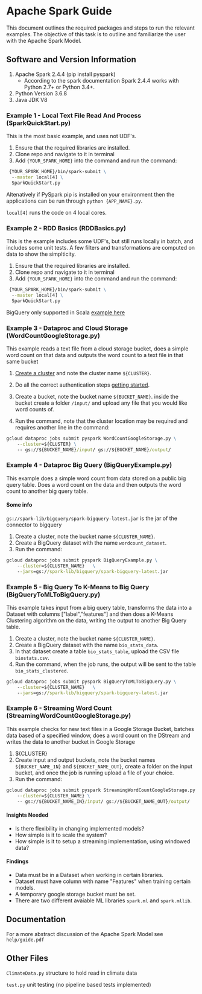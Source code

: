 # Apache Spark Guide

This document outlines the required packages and steps to run the relevant examples. The objective of this task is to outline and familiarize the user with the Apache Spark Model.

## Software and Version Information

1. Apache Spark 2.4.4 (pip install pyspark)
    * According to the spark documentation Spark 2.4.4 works with Python 2.7+ or Python 3.4+.
2. Python Version 3.6.8
3. Java JDK V8

### Example 1 - Local Text File Read And Process (SparkQuickStart.py)

This is the most basic example, and uses not UDF's.

1. Ensure that the required libraries are installed.
2. Clone repo and navigate to it in terminal
3. Add `{YOUR_SPARK_HOME}` into the command and run the command:

```cmd
 {YOUR_SPARK_HOME}/bin/spark-submit \
  --master local[4] \
  SparkQuickStart.py
```

Altenatively if PySpark pip is installed on your environment then the applications can be run through `python {APP_NAME}.py`.

`local[4]` runs the code on 4 local cores.

### Example 2 - RDD Basics (RDDBasics.py)

This is the example includes some UDF's, but still runs locally in batch, and includes some unit tests. A few filters and transformations are computed on data to show the simplticity.

1. Ensure that the required libraries are installed.
2. Clone repo and navigate to it in terminal
3. Add `{YOUR_SPARK_HOME}` into the command and run the command:

```cmd
 {YOUR_SPARK_HOME}/bin/spark-submit \
  --master local[4] \
  SparkQuickStart.py
```

BigQuery only supported in Scala [example here](https://cloud.google.com/dataproc/docs/tutorials/bigquery-connector-spark-example)

### Example 3 - Dataproc and Cloud Storage (WordCountGoogleStorage.py)

This example reads a text file from a cloud storage bucket, does a simple word count on that data and outputs the word count to a text file in that same bucket

1. [Create a cluster](https://cloud.google.com/dataproc/docs/quickstarts/quickstart-explorer-create}) and note the cluster name `${CLUSTER}`.

2. Do all the correct authentication steps [getting started](https://cloud.google.com/docs/authentication/getting-started).

3. Create a bucket, note the bucket name `${BUCKET_NAME}`. inside the bucket create a folder `/input/` and upload any file that you would like word counts of.

4. Run the command, note that the cluster location may be required and requires another line in the command:

```cmd
gcloud dataproc jobs submit pyspark WordCountGoogleStorage.py \
    --cluster=${CLUSTER} \
    -- gs://${BUCKET_NAME}/input/ gs://${BUCKET_NAME}/output/
```

### Example 4 - Dataproc Big Query (BigQueryExample.py)

This example does a simple word count from data stored on a public big query table. Does a word count on the data and then outputs the word count to another big query table.

#### Some info

`gs://spark-lib/bigquery/spark-bigquery-latest.jar` is the jar of the connector to bigquery

1. Create a cluster, note the bucket name `${CLUSTER_NAME}`.
2. Create a BigQuery dataset with the name `wordcount_dataset`.
3. Run the command:

```cmd
gcloud dataproc jobs submit pyspark BigQueryExample.py \
    --cluster=${CLUSTER_NAME}   \
    --jars=gs://spark-lib/bigquery/spark-bigquery-latest.jar
```

### Example 5 - Big Query To K-Means to Big Query (BigQueryToMLToBigQuery.py)

This example takes input from a big query table, transforms the data into a Dataset with columns ["label","features"] and then does a K-Means Clustering algorithm on the data, writing the output to another Big Query table.

1. Create a cluster, note the bucket name `${CLUSTER_NAME}`.
2. Create a BigQuery dataset with the name `bio_stats_data`.
3. In that dataset create a table `bio_stats_table`, upload the CSV file `biostats.csv`.
4. Run the command, when the job runs, the output will be sent to the table `bio_stats_clustered`.

```cmd
gcloud dataproc jobs submit pyspark BigQueryToMLToBigQuery.py \
    --cluster=${CLUSTER_NAME}   \
    --jars=gs://spark-lib/bigquery/spark-bigquery-latest.jar
```

### Example 6 - Streaming Word Count (StreamingWordCountGoogleStorage.py)

This example checks for new text files in a Google Storage Bucket, batches data based of a specified window, does a word count on the DStream and writes the data to another bucket in Google Storage

1. ${CLUSTER}
2. Create input and output buckets, note the bucket names `${BUCKET_NAME_IN}` and `${BUCKET_NAME_OUT}`, create a folder on the input bucket, and once the job is running upload a file of your choice.
3. Run the command:

```cmd
gcloud dataproc jobs submit pyspark StreamingWordCountGoogleStorage.py \
    --cluster=${CLUSTER_NAME} \
    -- gs://${BUCKET_NAME_IN}/input/ gs://${BUCKET_NAME_OUT}/output/
```

#### Insights Needed

* Is there flexibility in changing implemented models?
* How simple is it to scale the system?
* How simple is it to setup a streaming implementation, using windowed data?

#### Findings

* Data must be in a Dataset when working in certain libraries.
* Dataset must have column with name "Features" when training certain models.
* A temporary google storage bucket must be set.
* There are two different avaiable ML libraries `spark.ml` and `spark.mllib`.

## Documentation

For a more abstract discussion of the Apache Spark Model see `help/guide.pdf`

## Other Files

`ClimateData.py` structure to hold read in climate data

`test.py` unit testing (no pipeline based tests implemented)
